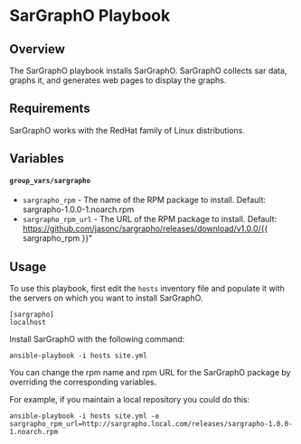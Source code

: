SarGraphO Playbook
==================

Overview
--------
The SarGraphO playbook installs SarGraphO.  SarGraphO collects sar data, graphs it, and generates web pages to display the graphs.

Requirements
------------
SarGraphO works with the RedHat family of Linux distributions.

Variables
----------

#### `group_vars/sargrapho`

* `sargrapho_rpm` - The name of the RPM package to install.  Default: sargrapho-1.0.0-1.noarch.rpm
* `sargrapho_rpm_url` - The URL of the RPM package to install.  Default: https://github.com/jasonc/sargrapho/releases/download/v1.0.0/{{ sargrapho_rpm }}"



Usage
-----
To use this playbook, first edit the `hosts` inventory file and populate it with the servers on which you want to install SarGraphO.

    [sargrapho]
    localhost

Install SarGraphO with the following command:

    ansible-playbook -i hosts site.yml


You can change the rpm name and rpm URL for the SarGraphO package by overriding the corresponding variables.

For example, if you maintain a local repository you could do this:

    ansible-playbook -i hosts site.yml -e sargrapho_rpm_url=http://sargrapho.local.com/releases/sargrapho-1.0.0-1.noarch.rpm

